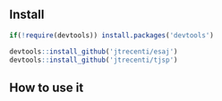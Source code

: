 
## Install

```r
if(!require(devtools)) install.packages('devtools')

devtools::install_github('jtrecenti/esaj')
devtools::install_github('jtrecenti/tjsp')
```

## How to use it
